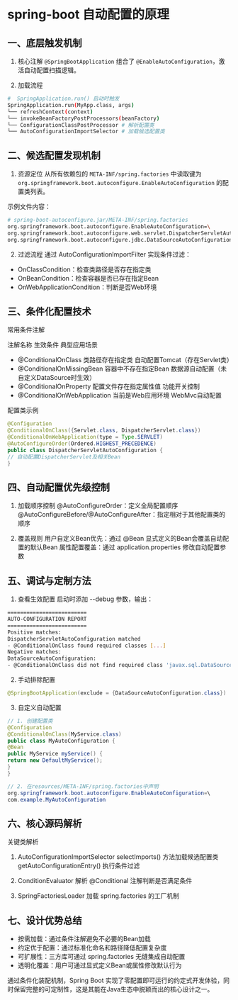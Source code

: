 # spring-boot 自动配置的原理
## 一、底层触发机制
1. 核心注解‌
`@SpringBootApplication` 组合了 `@EnableAutoConfiguration`，激活自动配置扫描逻辑。

2. 加载流程‌
```bash
#  SpringApplication.run() 启动时触发
SpringApplication.run(MyApp.class, args)
└── refreshContext(context)
└── invokeBeanFactoryPostProcessors(beanFactory)
└── ConfigurationClassPostProcessor # 解析配置类
└── AutoConfigurationImportSelector # 加载候选配置类
```

## 二、候选配置发现机制

1. 资源定位‌
从所有依赖包的 `META-INF/spring.factories` 中读取键为 `org.springframework.boot.autoconfigure.EnableAutoConfiguration` 的配置类列表。

示例文件内容‌：

```bash
# spring-boot-autoconfigure.jar/META-INF/spring.factories
org.springframework.boot.autoconfigure.EnableAutoConfiguration=\
org.springframework.boot.autoconfigure.web.servlet.DispatcherServletAutoConfiguration,\
org.springframework.boot.autoconfigure.jdbc.DataSourceAutoConfiguration
```

2. 过滤流程‌
通过 AutoConfigurationImportFilter 实现条件过滤：
* OnClassCondition：检查类路径是否存在指定类
* OnBeanCondition：检查容器是否已存在指定Bean
* OnWebApplicationCondition：判断是否Web环境

## 三、条件化配置技术
常用条件注解‌

注解名称	                      生效条件	             典型应用场景
* @ConditionalOnClass	      类路径存在指定类	         自动配置Tomcat（存在Servlet类）
* @ConditionalOnMissingBean	  容器中不存在指定Bean	     数据源自动配置（未自定义DataSource时生效）
* @ConditionalOnProperty	  配置文件存在指定属性值	 功能开关控制
* @ConditionalOnWebApplication	当前是Web应用环境	     WebMvc自动配置


配置类示例‌
```java
@Configuration
@ConditionalOnClass({Servlet.class, DispatcherServlet.class})
@ConditionalOnWebApplication(type = Type.SERVLET)
@AutoConfigureOrder(Ordered.HIGHEST_PRECEDENCE)
public class DispatcherServletAutoConfiguration {
// 自动配置DispatcherServlet及相关Bean
}
```

## 四、自动配置优先级控制

1. 加载顺序控制‌
@AutoConfigureOrder：定义全局配置顺序
@AutoConfigureBefore/@AutoConfigureAfter：指定相对于其他配置类的顺序

2. 覆盖规则‌
用户自定义Bean优先‌：通过 @Bean 显式定义的Bean会覆盖自动配置的默认Bean
属性配置覆盖‌：通过 application.properties 修改自动配置参数

##  五、调试与定制方法
1. 查看生效配置‌
启动时添加 --debug 参数，输出：

```bash
=========================
AUTO-CONFIGURATION REPORT
=========================
Positive matches:
DispatcherServletAutoConfiguration matched
- @ConditionalOnClass found required classes [...]
Negative matches:
DataSourceAutoConfiguration:
- @ConditionalOnClass did not find required class 'javax.sql.DataSource'
```

2. 手动排除配置‌

```java
@SpringBootApplication(exclude = {DataSourceAutoConfiguration.class})
```

3. 自定义自动配置‌

```java
// 1. 创建配置类
@Configuration
@ConditionalOnClass(MyService.class)
public class MyAutoConfiguration {
@Bean
public MyService myService() {
return new DefaultMyService();
}
}

// 2. 在resources/META-INF/spring.factories中声明
org.springframework.boot.autoconfigure.EnableAutoConfiguration=\
com.example.MyAutoConfiguration
```
## 六、核心源码解析
关键类解析‌
1. AutoConfigurationImportSelector
selectImports() 方法加载候选配置类
getAutoConfigurationEntry() 执行条件过滤

2. ConditionEvaluator
解析 @Conditional 注解判断是否满足条件

3. SpringFactoriesLoader
加载 spring.factories 的工厂机制

## 七、设计优势总结
* 按需加载‌：通过条件注解避免不必要的Bean加载
* 约定优于配置‌：通过标准化命名和路径降低配置复杂度
* 可扩展性‌：三方库可通过 spring.factories 无缝集成自动配置
* 透明化覆盖‌：用户可通过显式定义Bean或属性修改默认行为

通过条件化装配机制，Spring Boot 实现了零配置即可运行的约定式开发体验，同时保留完整的可定制性，这是其能在Java生态中脱颖而出的核心设计之一。